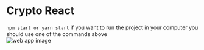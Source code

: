 # Crypto React
`npm start or yarn start` 
if you want to run the project in your computer you should use one of the commands above
</br>
![web app image](https://cdn.discordapp.com/attachments/704011264833355841/866748384190660618/unknown.png)


